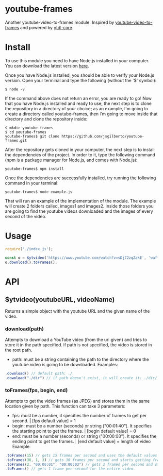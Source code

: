 # youtube-frames

Another youtube-video-to-frames module. Inspired by [youtube-video-to-frames](https://www.npmjs.com/package/youtube-video-to-frames) and powered by [ytdl-core](https://www.npmjs.com/package/ytdl).

# Install

To use this module you need to have Node.js installed in your computer. You can download the latest version [here](https://nodejs.org/en/download/current/).

Once you have Node.js installed, you should be able to verify your Node.js version. Open your terminal and type the following (without the '$' symbol):
```shell
$ node -v
```
If the command above does not return an error, you are ready to go!
Now that you have Node.js installed and ready to use, the next step is to clone the repository in a directory of your choice; as an example, I'm going to create a directory called youtube-frames, then I'm going to move inside that directory and clone the repository inside:
```shell
$ mkdir youtube-frames
$ cd youtube-frames
youtube-frames$ git clone https://github.com/jsgilberto/youtube-frames.git
```
After the repository gets cloned in your computer, the next step is to install the dependencies of the project. In order to it, type the following command (npm is a package manager for Node.js, and comes with Node.js):
```shell
youtube-frames$ npm install
```
Once the dependencies are successfully installed, try running the following command in your terminal:
```shell
youtube-frames$ node example.js
```
That will run an example of the implementation of the module. The example will create 2 folders called, images1 and images2. Inside those folders you are going to find the youtube videos downloaded and the images of every second of the video.

# Usage

```js
require('./index.js');

const o = $ytvideo('https://www.youtube.com/watch?v=sDj72zqZakE', 'waffle_falling');
o.download().toFrames();
```

# API
## $ytvideo(youtubeURL, videoName)

Returns a simple object with the youtube URL and the given name of the video.

### download(path)

Attempts to download a YouTube video (from the url given) and tries to store it in the path specified. If path is not specified, the video is stored in the root path.
* path: must be a string containing the path to the directory where the youtube video is going to be downloaded.
Examples:
```js
.download() // default path: ./
.download("./dir") // if path doesn't exist, it will create it: ./dir/
```

### toFrames(fps, begin, end)

Attempts to get the video frames (as JPEG) and stores them in the same location given by path. This function can take 3 parameters:
* fps: must be a number, it specifies the number of frames to get per second. | [fps default value] = 1
* begin: must be a number (seconds) or string ("00:01:40"). It specifies the starting point to get the frames. | [begin default value] = 0
* end: must be a number (seconds) or string ("00:00:03"). It specifies the ending point to get the frames. | [end default value] = length of video
Example:
```js
.toFrames(15) // gets 15 frames per second and uses the default values for begin and end
.toFrames(30, 1, 3) // gets 30 frames per second and starts getting frames beginning from 1 to 3.
.toFrames(2, "00:00:01", "00:00:03") // gets 2 frames per second and starts getting frames beggining from 1 to 3.
.toFrames() // gets 1 frame per second for the entire video.
```